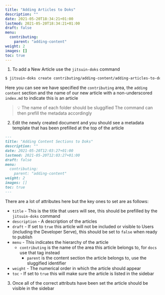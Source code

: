 ```yaml
---
title: "Adding Articles to Doks"
description: ""
date: 2021-05-20T18:34:21+01:00
lastmod: 2021-05-20T18:34:21+01:00
draft: false
menu:
  contributing:
    parent: "adding-content"
weight: 2
images: []
toc: true
---
```


1. To add a New Article use the `jitsuin-doks` command

```bash
$ jitsuin-doks create contributing/adding-content/adding-articles-to-doks/index.md
```
Here you can see we have specified the `contributing` area, the `adding content` section and the name of our new article with a non-underscored `index.md` to indicate this is an article


>💡 The name of each folder should be sluggified 
>   The command can then prefill the metadata accordingly


2. Edit the newly created document and you should see a metadata template that has been prefilled at the top of the article

```markdown
---
title: "Adding Content Sections to Doks"
description: ""
date: 2021-05-20T12:03:27+01:00
lastmod: 2021-05-20T12:03:27+01:00
draft: false
menu:
  contributing:
    parent: "adding-content"
weight: 2
images: []
toc: true
---
```

There are a lot of attributes here but the key ones to set are as follows:

* `title` - This is the title that users will see, this should be prefilled by the `jitsuin-doks` command
* `description` - A description of the articles
* `draft` - If set to `true` this article will not be included or visible to Users (including the Developer Serve), this should be set to `false` when ready to publish
* `menu` - This indicates the hierarchy of the article
    *  `contributing` is the name of the area this article belongs to, for `docs` use that tag instead
        *  `parent` is the content section the article belongs to, use the sluggified identifier 
* `weight` - The numerical order in which the article should appear 
* `toc` - If set to `true` this will make sure the article is listed in the sidebar

3. Once all of the correct attributs have been set the article should be visible in the sidebar